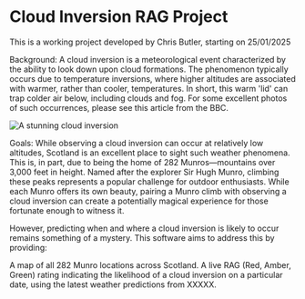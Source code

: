 # Cloud Inversion RAG Project

This is a working project developed by Chris Butler, starting on 25/01/2025

Background:
A cloud inversion is a meteorological event characterized by the ability to look down upon cloud formations. The phenomenon typically occurs due to temperature inversions, where higher altitudes are associated with warmer, rather than cooler, temperatures. In short, this warm 'lid' can trap colder air below, including clouds and fog. For some excellent photos of such occurrences, please see this article from the BBC.



![A stunning cloud inversion](https://www.bbc.co.uk/news/uk-scotland-highlands-islands-59727407)


Goals:
While observing a cloud inversion can occur at relatively low altitudes, Scotland is an excellent place to sight such weather phenomena. This is, in part, due to being the home of 282 Munros—mountains over 3,000 feet in height. Named after the explorer Sir Hugh Munro, climbing these peaks represents a popular challenge for outdoor enthusiasts. While each Munro offers its own beauty, pairing a Munro climb with observing a cloud inversion can create a potentially magical experience for those fortunate enough to witness it.

However, predicting when and where a cloud inversion is likely to occur remains something of a mystery. This software aims to address this by providing:

A map of all 282 Munro locations across Scotland.
A live RAG (Red, Amber, Green) rating indicating the likelihood of a cloud inversion on a particular date, using the latest weather predictions from XXXXX.

 

